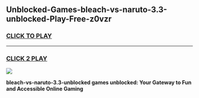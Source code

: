 
## Unblocked-Games-bleach-vs-naruto-3.3-unblocked-Play-Free-z0vzr
<h3>
<a href="https://premium76.site?title=bleach-vs-naruto-3.3-unblocked&ref=23A">CLICK TO PLAY</a></h3>
<hr>

<h3>
<a href="https://premium76.site?title=bleach-vs-naruto-3.3-unblocked&ref=23A">CLICK 2 PLAY</a>
  
</h3>

<a href="https://premium76.site?title=bleach-vs-naruto-3.3-unblocked&ref=23A"><img src="https://clearcache.store/games.png"></a>


**bleach-vs-naruto-3.3-unblocked games unblocked: Your Gateway to Fun and Accessible Online Gaming**
